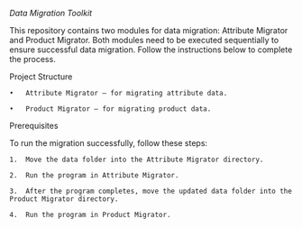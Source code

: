 *Data Migration Toolkit*

This repository contains two modules for data migration: Attribute Migrator and Product Migrator. Both modules need to be executed sequentially to ensure successful data migration. Follow the instructions below to complete the process.

Project Structure

	•	Attribute Migrator — for migrating attribute data.
 
	•	Product Migrator — for migrating product data.
 

Prerequisites

To run the migration successfully, follow these steps:

	1.	Move the data folder into the Attribute Migrator directory.
 
	2.	Run the program in Attribute Migrator.
 
	3.	After the program completes, move the updated data folder into the Product Migrator directory.
 
	4.	Run the program in Product Migrator.
